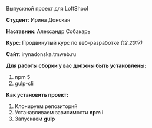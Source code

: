 Выпускной проект для LoftShool

**Студент**: Ирина Донская

**Наставник**: Александр Собакарь

**Курс**: Продвинутый курс по веб-разработке *(12.2017)*

**Сайт**: irynadonska.tmweb.ru

**Для работы сборки у вас должны быть установлены:**

1. npm 5
2. gulp-cli

**Как установить проект:**

1. Клонируем репозиторий
2. Устанавливаем зависимости  **npm i**
3. Запускаем **gulp**
